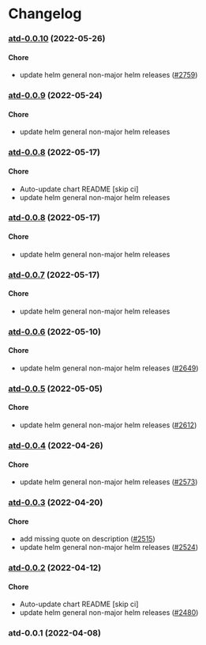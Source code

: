 # Changelog<br>


<a name="atd-0.0.10"></a>
### [atd-0.0.10](https://github.com/truecharts/apps/compare/atd-0.0.9...atd-0.0.10) (2022-05-26)

#### Chore

* update helm general non-major helm releases ([#2759](https://github.com/truecharts/apps/issues/2759))



<a name="atd-0.0.9"></a>
### [atd-0.0.9](https://github.com/truecharts/apps/compare/atd-0.0.8...atd-0.0.9) (2022-05-24)

#### Chore

* update helm general non-major helm releases



<a name="atd-0.0.8"></a>
### [atd-0.0.8](https://github.com/truecharts/apps/compare/atd-0.0.7...atd-0.0.8) (2022-05-17)

#### Chore

* Auto-update chart README [skip ci]
* update helm general non-major helm releases



<a name="atd-0.0.8"></a>
### [atd-0.0.8](https://github.com/truecharts/apps/compare/atd-0.0.7...atd-0.0.8) (2022-05-17)

#### Chore

* update helm general non-major helm releases



<a name="atd-0.0.7"></a>
### [atd-0.0.7](https://github.com/truecharts/apps/compare/atd-0.0.6...atd-0.0.7) (2022-05-17)

#### Chore

* update helm general non-major helm releases



<a name="atd-0.0.6"></a>
### [atd-0.0.6](https://github.com/truecharts/apps/compare/atd-0.0.5...atd-0.0.6) (2022-05-10)

#### Chore

* update helm general non-major helm releases ([#2649](https://github.com/truecharts/apps/issues/2649))



<a name="atd-0.0.5"></a>
### [atd-0.0.5](https://github.com/truecharts/apps/compare/atd-0.0.4...atd-0.0.5) (2022-05-05)

#### Chore

* update helm general non-major helm releases ([#2612](https://github.com/truecharts/apps/issues/2612))



<a name="atd-0.0.4"></a>
### [atd-0.0.4](https://github.com/truecharts/apps/compare/atd-0.0.3...atd-0.0.4) (2022-04-26)

#### Chore

* update helm general non-major helm releases ([#2573](https://github.com/truecharts/apps/issues/2573))



<a name="atd-0.0.3"></a>
### [atd-0.0.3](https://github.com/truecharts/apps/compare/atd-0.0.2...atd-0.0.3) (2022-04-20)

#### Chore

* add missing quote on description ([#2515](https://github.com/truecharts/apps/issues/2515))
* update helm general non-major helm releases ([#2524](https://github.com/truecharts/apps/issues/2524))



<a name="atd-0.0.2"></a>
### [atd-0.0.2](https://github.com/truecharts/apps/compare/atd-0.0.1...atd-0.0.2) (2022-04-12)

#### Chore

* Auto-update chart README [skip ci]
* update helm general non-major helm releases ([#2480](https://github.com/truecharts/apps/issues/2480))



<a name="atd-0.0.1"></a>
### atd-0.0.1 (2022-04-08)

